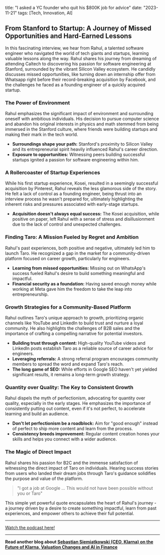 

title: "I asked a YC founder who quit his $800K job for advice"
date: "2023-11-21"
tags: [Tech, Innovation, AI]


## From Stanford to Startup: A Journey of Missed Opportunities and Hard-Earned Lessons

In this fascinating interview, we hear from Rahul, a talented software engineer who navigated the world of tech giants and startups, learning valuable lessons along the way.  Rahul shares his journey from dreaming of attending Caltech to discovering his passion for software engineering at Stanford, surrounded by the vibrant Silicon Valley ecosystem.  He candidly discusses missed opportunities, like turning down an internship offer from Whatsapp right before their record-breaking acquisition by Facebook, and the challenges he faced as a founding engineer of a quickly acquired startup. 

### The Power of Environment

Rahul emphasizes the significant impact of environment and surrounding oneself with ambitious individuals. His decision to pursue computer science and abandon his original interests in physics and math stemmed from being immersed in the Stanford culture, where friends were building startups and making their mark in the tech world.

* **Surroundings shape your path:** Stanford's proximity to Silicon Valley and its entrepreneurial spirit heavily influenced Rahul's career direction.
* **Exposure to opportunities:** Witnessing peers building successful startups ignited a passion for software engineering within him.

### A Rollercoaster of Startup Experiences

While his first startup experience, Kosei, resulted in a seemingly successful acquisition by Pinterest, Rahul reveals the less glamorous side of the story. He felt a lack of control as a founding engineer, being thrust into an interview process he wasn't prepared for, ultimately highlighting the inherent risks and pressures associated with early-stage startups.

* **Acquisition doesn't always equal success:**  The Kosei acquisition, while positive on paper, left Rahul with a sense of stress and disillusionment due to the lack of control and unexpected challenges.

### Finding Taro: A Mission Fueled by Regret and Ambition

Rahul's past experiences, both positive and negative, ultimately led him to launch Taro.  He recognized a gap in the market for a community-driven platform focused on career growth, particularly for engineers. 

* **Learning from missed opportunities:**  Missing out on WhatsApp's success fueled Rahul's desire to build something meaningful and impactful.
* **Financial security as a foundation:**  Having saved enough money while working at Meta gave him the freedom to take the leap into entrepreneurship.

### Growth Strategies for a Community-Based Platform

Rahul outlines Taro's unique approach to growth, prioritizing organic channels like YouTube and LinkedIn to build trust and nurture a loyal community. He also highlights the challenges of B2B sales and the importance of crafting a compelling narrative for potential investors.

* **Building trust through content:** High-quality YouTube videos and LinkedIn posts establish Taro as a reliable source of career advice for engineers.
* **Leveraging referrals:** A strong referral program encourages community members to spread the word and expand Taro's reach.
* **The long game of SEO:**  While efforts in Google SEO haven't yet yielded significant results, it remains a long-term growth strategy.

###  Quantity over Quality: The Key to Consistent Growth

Rahul dispels the myth of perfectionism, advocating for quantity over quality, especially in the early stages. He emphasizes the importance of consistently putting out content, even if it's not perfect, to accelerate learning and build an audience.

* **Don't let perfectionism be a roadblock:**  Aim for "good enough" instead of perfect to ship more content and learn from the process.
* **Consistency breeds improvement:** Regular content creation hones your skills and helps you connect with a wider audience.

### The Magic of Direct Impact

Rahul shares his passion for B2C and the immense satisfaction of witnessing the direct impact of Taro on individuals. Hearing success stories from users who landed their dream jobs through Taro's guidance solidifies the purpose and value of the platform. 

> "I got a job at Google ... This would not have been possible without you or Taro"

This simple yet powerful quote encapsulates the heart of Rahul's journey - a journey driven by a desire to create something impactful, learn from past experiences, and empower others to achieve their full potential.

---

<a href="https://youtube.com/watch?v=fHRzHEwn5ac" target="_blank">Watch the podcast here!</a>


---

**Read another blog about [Sebastian Siemiatkowski (CEO, Klarna) on the Future of Klarna, Valuation Changes and AI in Finance](./20240628-sebastiansiemiatkowski-theloganbartlettshow)**
